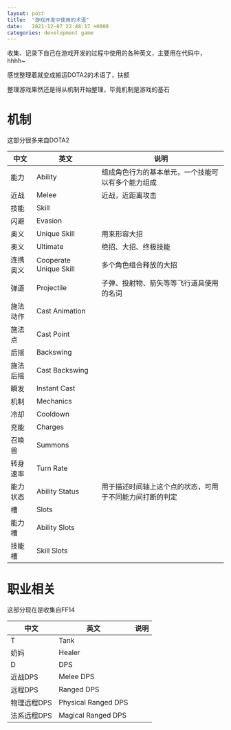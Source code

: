 ```yaml
---
layout: post
title:  "游戏开发中使用的术语"
date:   2021-12-07 22:48:17 +0800
categories: development game
---
```


收集、记录下自己在游戏开发的过程中使用的各种英文，主要用在代码中，hhhh~

感觉整理着就变成搬运DOTA2的术语了，扶额

整理游戏果然还是得从机制开始整理，毕竟机制是游戏的基石

# 机制
这部分很多来自DOTA2

|中文|英文|说明|
|---|---|---|
|能力|Ability|组成角色行为的基本单元，一个技能可以有多个能力组成|
|近战|Melee|近战，近距离攻击|
|技能|Skill||
|闪避|Evasion||
|奥义|Unique Skill|用来形容大招|
|奥义|Ultimate|绝招、大招、终极技能|
|连携奥义|Cooperate Unique Skill|多个角色组合释放的大招|
|弹道|Projectile|子弹、投射物、箭矢等等飞行道具使用的名词|
|施法动作|Cast Animation||
|施法点|Cast Point||
|后摇|Backswing||
|施法后摇|Cast Backswing||
|瞬发|Instant Cast||
|机制|Mechanics||
|冷却|Cooldown||
|充能|Charges||
|召唤兽|Summons||
|转身速率|Turn Rate||
|能力状态|Ability Status|用于描述时间轴上这个点的状态，可用于不同能力间打断的判定|
|槽|Slots||
|能力槽|Ability Slots||
|技能槽|Skill Slots||


# 职业相关
这部分现在是收集自FF14

|中文|英文|说明|
|---|---|---|
|T|Tank||
|奶妈|Healer||
|D|DPS||
|近战DPS|Melee DPS||
|远程DPS|Ranged DPS||
|物理远程DPS|Physical Ranged DPS||
|法系远程DPS|Magical Ranged DPS||